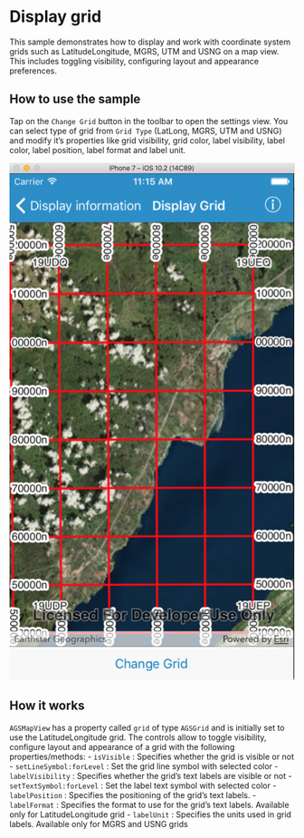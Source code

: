 # Display grid

This sample demonstrates how to display and work with coordinate system
grids such as LatitudeLongitude, MGRS, UTM and USNG on a map view. This
includes toggling visibility, configuring layout and appearance
preferences.

## How to use the sample

Tap on the `Change Grid` button in the toolbar to open the settings
view. You can select type of grid from `Grid Type` (LatLong, MGRS, UTM
and USNG) and modify it’s properties like grid visibility, grid color,
label visibility, label color, label position, label format and label
unit.

![](image1.png)

## How it works

`AGSMapView` has a property called `grid` of type `AGSGrid` and is
initially set to use the LatitudeLongitude grid. The controls allow to
toggle visibility, configure layout and appearance of a grid with the
following properties/methods: - `isVisible` : Specifies whether the grid
is visible or not - `setLineSymbol:forLevel` : Set the grid line symbol
with selected color - `labelVisibility` : Specifies whether the grid’s
text labels are visible or not - `setTextSymbol:forLevel` : Set the
label text symbol with selected color - `labelPosition` : Specifies the
positioning of the grid’s text labels. - `labelFormat` : Specifies the
format to use for the grid’s text labels. Available only for
LatitudeLongitude grid - `labelUnit` : Specifies the units used in grid
labels. Available only for MGRS and USNG grids

